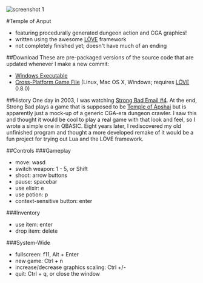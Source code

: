 ![screenshot 1](http://i.imgur.com/zYFggN9.png "SCREENSHOT!")


#Temple of Anput
* featuring procedurally generated dungeon action and CGA graphics!
* written using the awesome [LÖVE](http://love2d.org) framework
* not completely finished yet; doesn't have much of an ending

##Download
These are pre-packaged versions of the source code that are updated whenever I
make a new commit:
* [Windows Executable](http://unfinishedblog.org/temp/anput-win32.zip)
* [Cross-Platform Game File](http://unfinishedblog.org/temp/anput.love) (Linux, Mac OS X, Windows; requires [LÖVE](http://love2d.org) 0.8.0)

##History
One day in 2003, I was watching
[Strong Bad Email #4](http://www.homestarrunner.com/sbemail4.html).  At the
end, Strong Bad plays a game that is supposed to be
[Temple of Apshai](http://en.wikipedia.org/wiki/Temple_of_Apshai) but is
apparently just a mock-up of a generic CGA-era dungeon crawler.  I saw this and
thought it would be cool to play a real game with that look and feel, so I
wrote a simple one in QBASIC.  Eight years later, I rediscovered my old
unfinished program and thought a more developed remake of it would be a fun
project for trying out Lua and the LÖVE framework.

##Controls
###Gameplay
* move: wasd
* switch weapon: 1 - 5, or Shift
* shoot: arrow buttons
* pause: spacebar
* use elixir: e
* use potion: p
* context-sensitive button: enter

###Inventory
* use item: enter
* drop item: delete

###System-Wide
* fullscreen: f11, Alt + Enter
* new game: Ctrl + n
* increase/decrease graphics scaling: Ctrl +/-
* quit: Ctrl + q, or close the window
